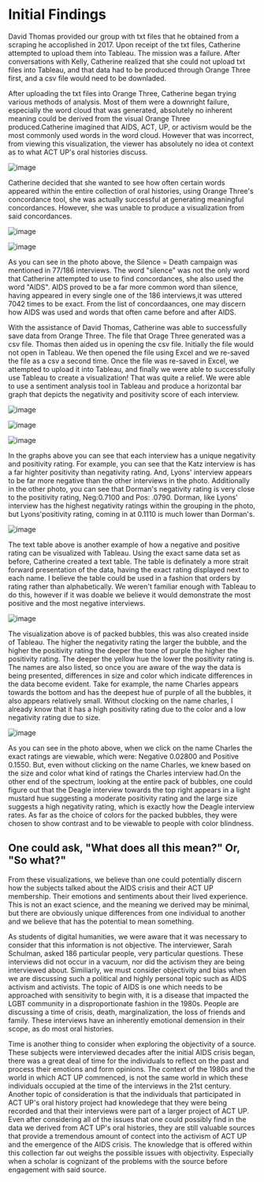 # Initial Findings  

David Thomas provided our group with txt files that he obtained from a scraping he accoplished in 2017. Upon receipt of the txt files, Catherine attempted to upload them into Tableau. The mission was a failure. After conversations with Kelly, Catherine realized that she could not upload txt files into Tableau, and that data had to be produced through Orange Three first, and a csv file would need to be downladed. 

 After uploading the txt files into Orange Three, Catherine began trying various methods of analysis. Most of them were a downright failure, especially the word cloud that was generated, absolutely no inherent meaning could be derived from the visual Orange Three produced.Catherine imagined that AIDS, ACT, UP, or activism would be the most commonly used words in the word cloud. However that was incorrect, from viewing this visualization, the viewer has absolutely no idea ot context as to what ACT UP's oral histories discuss.   
 
 ![image](imgs/1.png)

Catherine decided that she wanted to see how often certain words appeared within the entire collection of oral histories, using Orange Three's concordance tool, she was actually successful at generating meaningful concordances. However, she was unable to produce a visualization from said concordances. 

![image](imgs/2.png)

![image](imgs/3.png)

As you can see in the photo above, the Silence = Death campaign was mentioned in 77/186 interviews. The word "silence" was not the only word that Catherine attempted to use to find concordances, she also used the word "AIDS". AIDS proved to be a far more common word than silence, having appeared in every single one of the 186 interviews,it was uttered 7042 times to be exact. From the list of concordaances, one may discern how AIDS was used and words that often came before and after AIDS. 

With the assistance of David Thomas, Catherine was able to successfully save data from Orange Three. The file that Orage Three generated was a csv file. Thomas then aided us in opening the csv file. Initially the file would not open in Tableau. We then opened the file using Excel and we re-saved the file as a csv a second time. Once the file was re-saved in Excel, we attempted to upload it into Tableau, and finally we were able to successfully use Tableau to create a visualization! That was quite a relief. 
We were able to use a sentiment analysis tool in Tableau and produce a horizontal bar graph that depicts the negativity and positivity score of each interview. 

![image](imgs/4.png)

![image](imgs/5.png)

![image](imgs/6.png)

In the graphs above you can see that each interview has a unique negativity and positivity rating. For example, you can see that the Katz interview is has a far highter positivity than negativity rating. And, Lyons' interview appears to be far more negative than the other interviews in the photo. Additionally in the other photo, you can see that Dorman's negativity rating is very close to the positivity rating, Neg:0.7100 and Pos: .0790. Dorman, like Lyons' interview has the highest negativity ratings within the grouping in the photo, but Lyons'positivity rating, coming in at 0.1110 is much lower than Dorman's.

![image](imgs/7.png)

The text table above is another example of how a negative and positive rating can be visualized with Tableau. Using the exact same data set as before, Catherine created a text table. The table is definately a more strait forward presentation of the data, having the exact rating displayed next to each name. I believe the table could be used in a fashion that orders by rating rather than alphabetically. We weren't familiar enough with Tableau to do this, however if it was doable we believe it would demonstrate the most positive and the most negative interviews. 

![image](imgs/8.png)

The visualization above is of packed bubbles, this was also created inside of Tableau. The higher the negativity rating the larger the bubble, and the higher the positivity rating the deeper the tone of purple the higher the positivity rating. The deeper the yellow hue the lower the positivity rating is. The names are also listed, so once you are aware of the way the data is being presented, differences in size and color which indicate differences in the data become evident. Take for example, the name Charles appears towards the bottom and has the deepest hue of purple of all the bubbles, it also appears relatively small. Without clocking on the name charles, I already know that it has a high positivity rating due to the color and a low negativity rating due to size. 

![image](imgs/9.png)

As you can see in the photo above, when we click on the name Charles the exact ratings are viewable, which were: Negative 0.02800 and Positive 0.1550. But, even without clicking on the name Charles, we knew based on the size and color what kind of ratings the Charles interview had.On the other end of the spectrum, looking at the entire pack of bubbles, one could figure out that the Deagle interview towards the top right appears in a light mustard hue suggesting a moderate positivity rating and the large size suggests a high negativity rating, which is exactly how the Deagle interview rates. As far as the choice of colors for the packed bubbles, they were chosen to show contrast and to be viewable to people with color blindness.      

## One could ask, "What does all this mean?" Or, "So what?"

From these visualizations, we believe than one could potentially discern how the subjects talked about the AIDS crisis and their ACT UP membership. Their emotions and sentiments about their lived experience. This is not an exact science, and the meaning we derived may be minimal, but there are obviously unique differences from one individual to another and we believe that has the potential to mean something. 

As students of digital humanities, we were aware that it was necessary to consider that this information is not objective. The interviewer, Sarah Schulman, asked 186 particular people, very particular questions. These interviews did not occur in a vacuum, nor did the activism they are being interviewed about. Similiarly, we must consider objectivity and bias when we are discussing such a political and highly personal topic such as AIDS activism and activists. The topic of AIDS is one which needs to be approached with sensitivity to begin with, it is a disease that impacted the LGBT community in a disproportionate fashion in the 1980s. People are discussing a time of crisis, death, marginalization, the loss of friends and family. These interviews have an inherently emotional demension in their scope, as do most oral histories. 

Time is another thing to consider when exploring the objectivity of a source. These subjects were interviewed decades after the initial AIDS crisis began, there was a great deal of time for the individuals to reflect on the past and process their emotions and form opinions. The context of the 1980s and the world in which ACT UP commenced, is not the same world in which these individuals occupied at the time of the interviews in the 21st century. Another topic of consideration is that the individuals that participated in ACT UP's oral history project had knowledege that they were being recorded and that their interviews were part of a larger project of ACT UP. Even after considering all of the issues that one could possibly find in the data we derived from ACT UP's oral histories, they are still valuable sources that provide a tremendous amount of contect into the activism of ACT UP and the emergence of the AIDS crisis. The knowledge that is offered within this collection far out weighs the possible issues with objectivity. Especially when a scholar is cognizant of the problems with the source before engagement with said source.      



